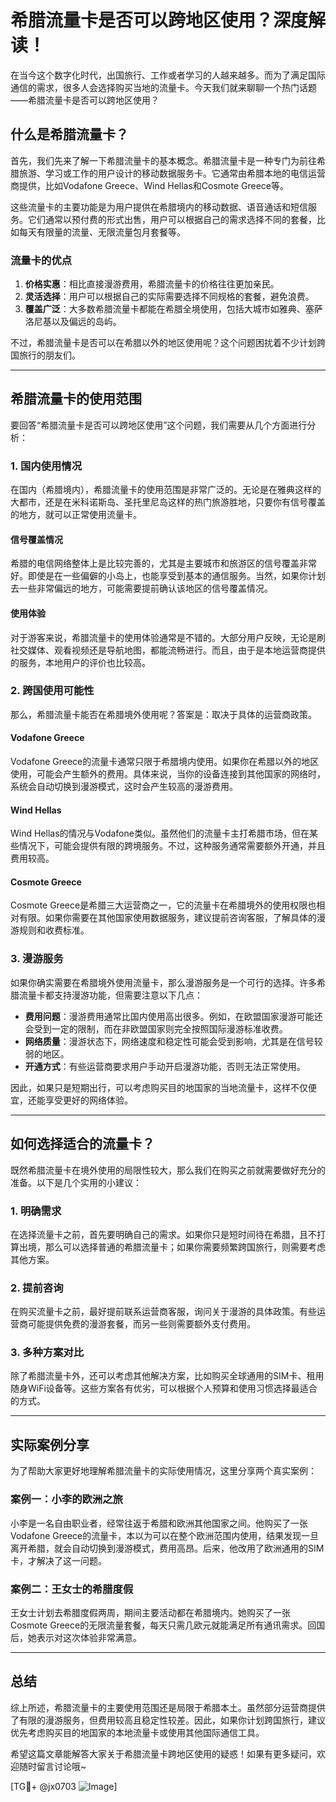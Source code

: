 # 希腊流量卡是否可以跨地区使用？深度解读！

在当今这个数字化时代，出国旅行、工作或者学习的人越来越多。而为了满足国际通信的需求，很多人会选择购买当地的流量卡。今天我们就来聊聊一个热门话题——希腊流量卡是否可以跨地区使用？

## 什么是希腊流量卡？

首先，我们先来了解一下希腊流量卡的基本概念。希腊流量卡是一种专门为前往希腊旅游、学习或工作的用户设计的移动数据服务卡。它通常由希腊本地的电信运营商提供，比如Vodafone Greece、Wind Hellas和Cosmote Greece等。

这些流量卡的主要功能是为用户提供在希腊境内的移动数据、语音通话和短信服务。它们通常以预付费的形式出售，用户可以根据自己的需求选择不同的套餐，比如每天有限量的流量、无限流量包月套餐等。

### 流量卡的优点

1. **价格实惠**：相比直接漫游费用，希腊流量卡的价格往往更加亲民。
2. **灵活选择**：用户可以根据自己的实际需要选择不同规格的套餐，避免浪费。
3. **覆盖广泛**：大多数希腊流量卡都能在希腊全境使用，包括大城市如雅典、塞萨洛尼基以及偏远的岛屿。

不过，希腊流量卡是否可以在希腊以外的地区使用呢？这个问题困扰着不少计划跨国旅行的朋友们。

---

## 希腊流量卡的使用范围

要回答“希腊流量卡是否可以跨地区使用”这个问题，我们需要从几个方面进行分析：

### 1. 国内使用情况

在国内（希腊境内），希腊流量卡的使用范围是非常广泛的。无论是在雅典这样的大都市，还是在米科诺斯岛、圣托里尼岛这样的热门旅游胜地，只要你有信号覆盖的地方，就可以正常使用流量卡。

#### 信号覆盖情况
希腊的电信网络整体上是比较完善的，尤其是主要城市和旅游区的信号覆盖非常好。即使是在一些偏僻的小岛上，也能享受到基本的通信服务。当然，如果你计划去一些非常偏远的地方，可能需要提前确认该地区的信号覆盖情况。

#### 使用体验
对于游客来说，希腊流量卡的使用体验通常是不错的。大部分用户反映，无论是刷社交媒体、观看视频还是导航地图，都能流畅进行。而且，由于是本地运营商提供的服务，本地用户的评价也比较高。

### 2. 跨国使用可能性

那么，希腊流量卡能否在希腊境外使用呢？答案是：取决于具体的运营商政策。

#### Vodafone Greece
Vodafone Greece的流量卡通常只限于希腊境内使用。如果你在希腊以外的地区使用，可能会产生额外的费用。具体来说，当你的设备连接到其他国家的网络时，系统会自动切换到漫游模式，这时会产生较高的漫游费用。

#### Wind Hellas
Wind Hellas的情况与Vodafone类似。虽然他们的流量卡主打希腊市场，但在某些情况下，可能会提供有限的跨境服务。不过，这种服务通常需要额外开通，并且费用较高。

#### Cosmote Greece
Cosmote Greece是希腊三大运营商之一，它的流量卡在希腊境外的使用权限也相对有限。如果你需要在其他国家使用数据服务，建议提前咨询客服，了解具体的漫游规则和收费标准。

### 3. 漫游服务

如果你确实需要在希腊境外使用流量卡，那么漫游服务是一个可行的选择。许多希腊流量卡都支持漫游功能，但需要注意以下几点：

- **费用问题**：漫游费用通常比国内使用高出很多。例如，在欧盟国家漫游可能还会受到一定的限制，而在非欧盟国家则完全按照国际漫游标准收费。
- **网络质量**：漫游状态下，网络速度和稳定性可能会受到影响，尤其是在信号较弱的地区。
- **开通方式**：有些运营商要求用户手动开启漫游功能，否则无法正常使用。

因此，如果只是短期出行，可以考虑购买目的地国家的当地流量卡，这样不仅便宜，还能享受更好的网络体验。

---

## 如何选择适合的流量卡？

既然希腊流量卡在境外使用的局限性较大，那么我们在购买之前就需要做好充分的准备。以下是几个实用的小建议：

### 1. 明确需求
在选择流量卡之前，首先要明确自己的需求。如果你只是短时间待在希腊，且不打算出境，那么可以选择普通的希腊流量卡；如果你需要频繁跨国旅行，则需要考虑其他方案。

### 2. 提前咨询
在购买流量卡之前，最好提前联系运营商客服，询问关于漫游的具体政策。有些运营商可能提供免费的漫游套餐，而另一些则需要额外支付费用。

### 3. 多种方案对比
除了希腊流量卡外，还可以考虑其他解决方案，比如购买全球通用的SIM卡、租用随身WiFi设备等。这些方案各有优劣，可以根据个人预算和使用习惯选择最适合的方式。

---

## 实际案例分享

为了帮助大家更好地理解希腊流量卡的实际使用情况，这里分享两个真实案例：

### 案例一：小李的欧洲之旅
小李是一名自由职业者，经常往返于希腊和欧洲其他国家之间。他购买了一张Vodafone Greece的流量卡，本以为可以在整个欧洲范围内使用，结果发现一旦离开希腊，就会自动切换到漫游模式，费用高昂。后来，他改用了欧洲通用的SIM卡，才解决了这一问题。

### 案例二：王女士的希腊度假
王女士计划去希腊度假两周，期间主要活动都在希腊境内。她购买了一张Cosmote Greece的无限流量套餐，每天只需几欧元就能满足所有通讯需求。回国后，她表示对这次体验非常满意。

---

## 总结

综上所述，希腊流量卡的主要使用范围还是局限于希腊本土。虽然部分运营商提供了有限的漫游服务，但费用较高且稳定性较差。因此，如果你计划跨国旅行，建议优先考虑购买目的地国家的本地流量卡或使用其他国际通信工具。

希望这篇文章能解答大家关于希腊流量卡跨地区使用的疑惑！如果有更多疑问，欢迎随时留言讨论哦~

[TG💪+ @jx0703 ![Image](https://github.com/user-attachments/assets/dbca1d08-cadb-493c-b0ec-ad6f7a83f270)]
